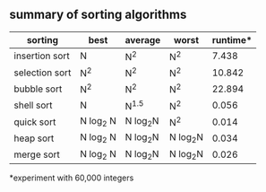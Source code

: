 ## summary of sorting algorithms

| sorting | best | average | worst | runtime* |
| --- | --- | --- | --- | --- |
| insertion sort | N | N<sup>2</sup> | N<sup>2</sup> | 7.438 |
| selection sort | N<sup>2</sup> | N<sup>2</sup> | N<sup>2</sup> | 10.842 |
| bubble sort | N<sup>2</sup> | N<sup>2</sup> | N<sup>2</sup> | 22.894 |
| shell sort | N | N<sup>1.5</sup> | N<sup>2</sup> | 0.056 |
| quick sort | N log<sub>2</sub> N | N log<sub>2</sub>N  | N<sup>2</sup> | 0.014 |
| heap sort | N log<sub>2</sub> N | N log<sub>2</sub>N  | N log<sub>2</sub>N | 0.034 |
| merge sort | N log<sub>2</sub> N | N log<sub>2</sub>N  | N log<sub>2</sub>N | 0.026 |

*experiment with 60,000 integers
